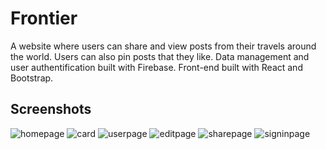 # Frontier
A website where users can share and view posts from their travels around the world.
Users can also pin posts that they like.
Data management and user authentification built with Firebase.
Front-end built with React and Bootstrap.

## Screenshots
![homepage]('screenshots/homePage')
![card]('screenshots/card')
![userpage]('screenshots/userPage')
![editpage]('screenshots/editPage')
![sharepage]('screenshots/sharePage')
![signinpage]('screenshots/signinPage)

